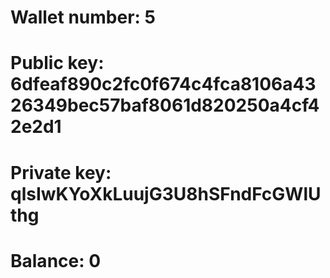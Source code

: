 # Wallet number: 5
# Public key: 6dfeaf890c2fc0f674c4fca8106a4326349bec57baf8061d820250a4cf42e2d1
# Private key: qlsIwKYoXkLuujG3U8hSFndFcGWlUthg
# Balance: 0
